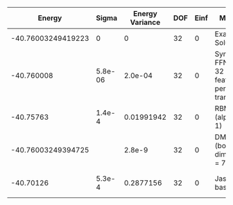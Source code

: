 | Energy             | Sigma   | Energy Variance | DOF | Einf | Method                                           | Reference |
|--------------------|---------|-----------------|-----|------|--------------------------------------------------|-----------|
| -40.76003249419223 | 0       | 0               | 32  | 0    | Exact Solution                                   | [code](https://github.com/varbench/methods/blob/main/programs/exact_ising_1d/exact_ising_1d.py) |
| -40.760008         | 5.8e-06 | 2.0e-04         | 32  | 0    | Symmetric FFN, Relu, 32 features per translation | TODO: own code (symmetric FFN) |
| -40.75763          | 1.4e-4  | 0.01991942      | 32  | 0    | RBM (alpha = 1)                                  | TODO: own code (RBM) |
| -40.76003249394725 |         | 2.8e-9          | 32  | 0    | DMRG (bond dimension = 71)                       | [code](https://github.com/varbench/methods/blob/main/scripts/TFIsing/chain_32_P_1/dmrg.sh) |
| -40.70126          | 5.3e-4  | 0.2877156       | 32  | 0    | Jastrow baseline                                 | TODO: own code (Jastrow) |
